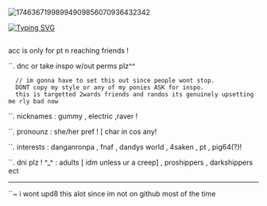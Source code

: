 ![17463671998994909856070936432342](https://github.com/user-attachments/assets/4ee870fe-9fba-4f98-85be-915f4a47552c)

[![Typing SVG](https://readme-typing-svg.demolab.com?font=Jersey+10&pause=1000&color=D3A2B5DA&width=435&lines=%60+just+doing+my+part+!+%60;%60+This+one+is+done+!%60;%60+is+one+of+my+flowers+wilted+%3F+%60)](https://git.io/typing-svg)

##

acc is only for pt n reaching friends !

 ``. dnc or take inspo w/out perms plz^^
      
      // im gonna have to set this out since people wont stop.
      DONT copy my style or any of my ponies ASK for inspo. 
      this is targetted 2wards friends and randos its genuinely upsetting me rly bad now
      
``.  nicknames : gummy , electric ,raver !

``. pronounz : she/her pref ! [ char in cos any!

``. interests : danganronpa , fnaf , dandys world , 4saken , pt , pig64(?)!

``. dni plz ! ^_^ : adults [ idm unless ur a creep] , proshippers , darkshippers ect

---
``~ i wont upd8 this alot since  im not on github most of the time




